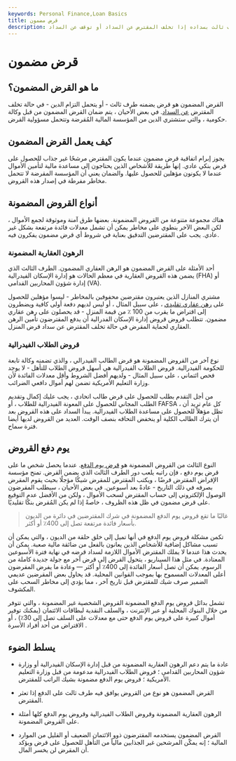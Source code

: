 ```yaml
---
keywords: Personal Finance,Loan Basics
title: قرض مضمون
description: القرض المضمون هو قرض يتعهد طرف ثالث بسداده إذا تخلف المقترض عن السداد أو توقف عن السداد.
---
```


# قرض مضمون
## ما هو القرض المضمون؟

القرض المضمون هو قرض يضمنه طرف ثالث - أو يتحمل التزام الدين - في حالة تخلف المقترض [عن السداد](/default2). في بعض الأحيان ، يتم ضمان القرض المضمون من قبل وكالة حكومية ، والتي ستشتري الدين من المؤسسة المالية المُقرضة وتتحمل مسؤولية القرض.

## كيف يعمل القرض المضمون

يجوز إبرام اتفاقية قرض مضمون عندما يكون المقترض مرشحًا غير جذاب للحصول على قرض بنكي عادي. إنها طريقة للأشخاص الذين يحتاجون إلى مساعدة مالية لتأمين الأموال عندما لا يكونون مؤهلين للحصول عليها. والضمان يعني أن المؤسسة المقرضة لا تتحمل مخاطر مفرطة في إصدار هذه القروض.

## أنواع القروض المضمونة

هناك مجموعة متنوعة من القروض المضمونة. بعضها طرق آمنة وموثوقة لجمع الأموال ، لكن البعض الآخر ينطوي على مخاطر يمكن أن تشمل معدلات فائدة مرتفعة بشكل غير عادي. يجب على المقترضين التدقيق بعناية في شروط أي قرض مضمون يفكرون فيه.

### الرهون العقارية المضمونة

أحد الأمثلة على القرض المضمون هو الرهن العقاري المضمون. الطرف الثالث الذي يضمن هذه القروض العقارية في معظم الحالات هو إدارة الإسكان الفيدرالية (FHA) أو إدارة شؤون المحاربين القدامى (VA).

مشتري المنازل الذين يعتبرون مقترضين محفوفين بالمخاطر - ليسوا مؤهلين للحصول على [رهن عقاري تقليدي](/conventionalmortgage) ، على سبيل المثال ، أو ليس لديهم دفعة أولى كافية ويضطرون إلى اقتراض ما يقرب من 100 ٪ من قيمة المنزل - قد يحصلون على رهن عقاري مضمون. تتطلب قروض قروض إدارة الإسكان الفدرالية أن يدفع المقترضون تأمين الرهن العقاري لحماية المقرض في حالة تخلف المقترض عن سداد قرض المنزل.

### قروض الطلاب الفيدرالية

نوع آخر من القروض المضمونة هو قرض الطالب الفيدرالي ، والذي تضمنه وكالة تابعة للحكومة الفيدرالية. قروض الطلاب الفيدرالية هي أسهل قروض الطلاب للتأهل - لا يوجد فحص ائتماني ، على سبيل المثال - ولديهم أفضل الشروط وأقل معدلات الفائدة لأن وزارة التعليم الأمريكية تضمن لهم أموال دافعي الضرائب.

من أجل التقدم بطلب للحصول على قرض طالب اتحادي ، يجب عليك إكمال وتقديم الطلب المجاني للحصول على المعونة الفيدرالية للطلاب ، أو FAFSA ، كل عام تريد أن تظل مؤهلاً للحصول على مساعدة الطلاب الفيدرالية. يبدأ السداد على هذه القروض بعد أن يترك الطالب الكلية أو ينخفض التحاقه بنصف الوقت. العديد من القروض لديها أيضا فترة سماح.

## يوم دفع القروض

النوع الثالث من القروض المضمونة هو [قرض يوم الدفع](/payday-loans). عندما يحصل شخص ما على قرض يوم دفع ، فإن راتبه يلعب دور الطرف الثالث الذي يضمن القرض. تمنح مؤسسة الإقراض المقترض قرضًا ، ويكتب المقترض للمقرض شيكًا مؤجلًا بحيث يقوم المقرض بصرفه في ذلك التاريخ - عادةً بعد أسبوعين. في بعض الأحيان ، سيطلب المقرضون الوصول الإلكتروني إلى حساب المقترض لسحب الأموال ، ولكن من الأفضل عدم التوقيع على قرض مضمون في ظل هذه الظروف ، خاصةً إذا لم يكن المُقرض بنكًا تقليديًا.

> غالبًا ما تقع قروض يوم الدفع المضمونة في شرك المقترضين في دائرة من الديون بأسعار فائدة مرتفعة تصل إلى 400٪ أو أكثر.

>

تكمن مشكلة قروض يوم الدفع في أنها تميل إلى خلق حلقة من الديون ، والتي يمكن أن تسبب مشاكل إضافية للأشخاص الذين يعانون بالفعل من ضائقة مالية صعبة. يمكن أن يحدث هذا عندما لا يملك المقترض الأموال اللازمة لسداد قرضه في نهاية فترة الأسبوعين المعتادة. في مثل هذا السيناريو ، يتحول القرض إلى قرض آخر مع جولة جديدة كاملة من الرسوم. يمكن أن تصل أسعار الفائدة إلى 400٪ أو أكثر — وعادة ما يفرض المقرضون أعلى المعدلات المسموح بها بموجب القوانين المحلية. قد يحاول بعض المقرضين عديمي الضمير صرف شيك للمقترض قبل تاريخ آخر ، مما يؤدي إلى مخاطر السحب على المكشوف.

تشمل بدائل قروض يوم الدفع المضمونة القروض الشخصية غير المضمونة ، والتي تتوفر من خلال البنوك المحلية أو عبر الإنترنت ، والسلف النقدية لبطاقات الائتمان (يمكنك توفير أموال كبيرة على قروض يوم الدفع حتى مع معدلات على السلف تصل إلى 30٪) ، أو الاقتراض من أحد أفراد الأسرة .

## يسلط الضوء

- عادة ما يتم دعم الرهون العقارية المضمونة من قبل إدارة الإسكان الفيدرالية أو وزارة شؤون المحاربين القدامى ؛ قروض الطلاب الفيدرالية مدعومة من قبل وزارة التعليم الأمريكية ؛ قروض يوم الدفع مضمونة بشيك الراتب للمقترض.

- القرض المضمون هو نوع من القروض يوافق فيه طرف ثالث على الدفع إذا تعثر المقترض.

- الرهون العقارية المضمونة وقروض الطلاب الفيدرالية وقروض يوم الدفع كلها أمثلة على القروض المضمونة.

- القرض المضمون يستخدمه المقترضون ذوو الائتمان الضعيف أو القليل من الموارد المالية ؛ إنه يمكّن المرشحين غير الجذابين مالياً من التأهل للحصول على قرض ويؤكد أن المقرض لن يخسر المال.

